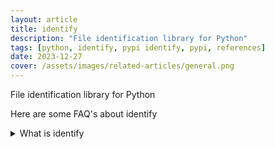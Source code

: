 ```yaml
---
layout: article
title: identify
description: "File identification library for Python"
tags: [python, identify, pypi identify, pypi, references]
date: 2023-12-27
cover: /assets/images/related-articles/general.png
---
```


File identification library for Python

Here are some FAQ's about identify
<details>
<summary>What is identify</summary>
File identification library for Python
</details>
